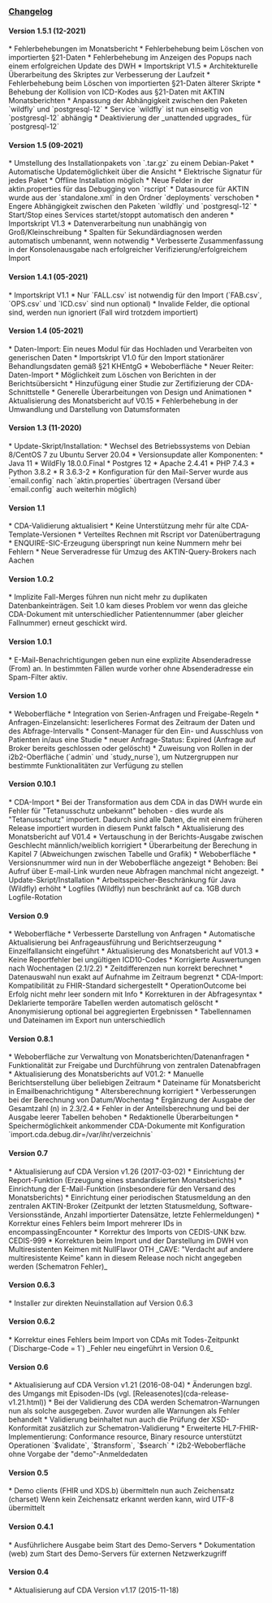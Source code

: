 ﻿<h3><u>Changelog</u></h3>

<h4>Version 1.5.1 (12-2021)</h4>
* Fehlerbehebungen im Monatsbericht
* Fehlerbehebung beim Löschen von importierten §21-Daten
* Fehlerbehebung im Anzeigen des Popups nach einem erfolgreichen Update des DWH
* Importskript V1.5
    * Architekturelle Überarbeitung des Skriptes zur Verbesserung der Laufzeit
    * Fehlerbehebung beim Löschen von importierten §21-Daten älterer Skripte
    * Behebung der Kollision von ICD-Kodes aus §21-Daten mit AKTIN Monatsberichten
* Anpassung der Abhängigkeit zwischen den Paketen `wildfly` und `postgresql-12`
    * Service `wildfly` ist nun einseitig von `postgresql-12` abhängig
    * Deaktivierung der _unattended upgrades_ für `postgresql-12`

<h4>Version 1.5 (09-2021)</h4>
* Umstellung des Installationpakets von `.tar.gz` zu einem Debian-Paket
    * Automatische Updatemöglichkeit über die Ansicht
    * Elektrische Signatur für jedes Paket
    * Offline Installation möglich
* Neue Felder in der aktin.properties für das Debugging von `rscript`
* Datasource für AKTIN wurde aus der `standalone.xml` in den Ordner `deployments` verschoben
* Engere Abhängigkeit zwischen den Paketen `wildfly` und `postgresql-12`
    * Start/Stop eines Services startet/stoppt automatisch den anderen
* Importskript V1.3
    * Datenverarbeitung nun unabhängig von Groß/Kleinschreibung
    * Spalten für Sekundärdiagnosen werden automatisch umbenannt, wenn notwendig
    * Verbesserte Zusammenfassung in der Konsolenausgabe nach erfolgreicher Verifizierung/erfolgreichem Import

<h4>Version 1.4.1 (05-2021)</h4>
* Importskript V1.1
    * Nur `FALL.csv` ist notwendig für den Import (`FAB.csv`, `OPS.csv` und `ICD.csv` sind nun optional)
    * Invalide Felder, die optional sind, werden nun ignoriert (Fall wird trotzdem importiert)

<h4>Version 1.4 (05-2021)</h4>
* Daten-Import: Ein neues Modul für das Hochladen und Verarbeiten von generischen Daten
    * Importskript V1.0 für den Import stationärer Behandlungsdaten gemäß §21 KHEntgG
* Weboberfläche
    * Neuer Reiter: Daten-Import
    * Möglichkeit zum Löschen von Berichten in der Berichtsübersicht
    * Hinzufügung einer Studie zur Zertifizierung der CDA-Schnittstelle
    * Generelle Überarbeitungen von Design und Animationen
* Aktualisierung des Monatsbericht auf V0.15
    * Fehlerbehebung in der Umwandlung und Darstellung von Datumsformaten

<h4>Version 1.3 (11-2020)</h4>
* Update-Skript/Installation:
	* Wechsel des Betriebssystems von Debian 8/CentOS 7 zu Ubuntu Server 20.04
	* Versionsupdate aller Komponenten:
		* Java 11
		* WildFly 18.0.0.Final
		* Postgres 12
		* Apache 2.4.41
		* PHP 7.4.3
		* Python 3.8.2
		* R 3.6.3-2
* Konfiguration für den Mail-Server wurde aus `email.config` nach `aktin.properties` übertragen (Versand über `email.config` auch weiterhin möglich)

<h4>Version 1.1</h4>
* CDA-Validierung aktualisiert
* Keine Unterstützung mehr für alte CDA-Template-Versionen
* Verteiltes Rechnen mit Rscript vor Datenübertragung
* ENQUIRE-SIC-Erzeugung überspringt nun keine Nummern mehr bei Fehlern
* Neue Serveradresse für Umzug des AKTIN-Query-Brokers nach Aachen

<h4>Version 1.0.2</h4>
* Implizite Fall-Merges führen nun nicht mehr zu duplikaten Datenbankeinträgen. Seit 1.0 kam dieses Problem vor wenn das gleiche CDA-Dokument mit unterschiedlicher Patientennummer (aber gleicher Fallnummer) erneut geschickt wird.

<h4>Version 1.0.1</h4>
* E-Mail-Benachrichtigungen geben nun eine explizite Absenderadresse (From) an. In bestimmten Fällen wurde vorher ohne Absenderadresse ein Spam-Filter aktiv.

<h4>Version 1.0</h4>
* Weboberfläche
  * Integration von Serien-Anfragen und Freigabe-Regeln
  * Anfragen-Einzelansicht: leserlicheres Format des Zeitraum der Daten und des Abfrage-Intervalls
  * Consent-Manager für den Ein- und Ausschluss von Patienten in/aus eine Studie
* neuer Anfrage-Status: Expired (Anfrage auf Broker bereits geschlossen oder gelöscht)
* Zuweisung von Rollen in der i2b2-Oberfläche (`admin` und `study_nurse`), um Nutzergruppen nur bestimmte Funktionalitäten zur Verfügung zu stellen

<h4>Version 0.10.1</h4>
* CDA-Import
	* Bei der Transformation aus dem CDA in das DWH wurde ein Fehler für "Tetanusschutz unbekannt" behoben - dies wurde als "Tetanusschutz" importiert. Dadurch sind alle Daten, die mit einem früheren Release importiert wurden in diesem Punkt falsch
* Aktualisierung des Monatsbericht auf V01.4
    * Vertauschung in der Berichts-Ausgabe zwischen Geschlecht männlich/weiblich korrigiert
    * Überarbeitung der Berechung in Kapitel 7 (Abweichungen zwischen Tabelle und Grafik)
* Weboberfläche
    * Versionsnummer wird nun in der Weboberfläche angezeigt
    * Behoben: Bei Aufruf über E-mail-Link wurden neue Abfragen manchmal nicht angezeigt.
* Update-Skript/Installation
    * Arbeitsspeicher-Beschränkung für Java (Wildfly) erhöht
    * Logfiles (Wildfly) nun beschränkt auf ca. 1GB durch Logfile-Rotation

<h4>Version 0.9</h4>
* Weboberfläche
    * Verbesserte Darstellung von Anfragen
    * Automatische Aktualisierung bei Anfrageausführung und Berichtserzeugung
    * Einzelfallansicht eingeführt
* Aktualisierung des Monatsbericht auf V01.3
    * Keine Reportfehler bei ungültigen ICD10-Codes
    * Korrigierte Auswertungen nach Wochentagen (2.1/2.2)
    * Zeitdifferenzen nun korrekt berechnet
    * Datenauswahl nun exakt auf Aufnahme im Zeitraum begrenzt
* CDA-Import: Kompatibilität zu FHIR-Standard sichergestellt
    * OperationOutcome bei Erfolg nicht mehr leer sondern mit Info
* Korrekturen in der Abfragesyntax
    * Deklarierte temporäre Tabellen werden automatisch gelöscht
    * Anonymisierung optional bei aggregierten Ergebnissen
    * Tabellennamen und Dateinamen im Export nun unterschiedlich

<h4>Version 0.8.1</h4>
* Weboberfläche zur Verwaltung von Monatsberichten/Datenanfragen
* Funktionalität zur Freigabe und Durchführung von zentralen Datenabfragen
* Aktualisierung des Monatsberichts auf V01.2:
    * Manuelle Berichtserstellung über beliebigen Zeitraum
    * Dateiname für Monatsbericht in Emailbenachrichtigung
    * Altersberechnung korrigiert
    * Verbesserungen bei der Berechnung von Datum/Wochentag
    * Ergänzung der Ausgabe der Gesamtzahl (n) in 2.3/2.4
    * Fehler in der Anteilsberechnung und bei der Ausgabe leerer Tabellen behoben
    * Redaktionelle Überarbeitungen
* Speichermöglichkeit ankommender CDA-Dokumente mit Konfiguration `import.cda.debug.dir=/var/ihr/verzeichnis`

<h4>Version 0.7</h4>
* Aktualisierung auf CDA Version v1.26 (2017-03-02)
* Einrichtung der Report-Funktion (Erzeugung eines standardisierten Monatsberichts)
* Einrichtung der E-Mail-Funktion (insbesondere für den Versand des Monatsberichts)
* Einrichtung einer periodischen Statusmeldung an den zentralen AKTIN-Broker (Zeitpunkt der letzten Statusmeldung, Software-Versionsstände, Anzahl importierter Datensätze, letzte Fehlermeldungen)
* Korrektur eines Fehlers beim Import mehrerer IDs in encompassingEncounter
* Korrektur des Imports von CEDIS-UNK bzw. CEDIS-999
* Korrekturen beim Import und der Darstellung im DWH von Multiresistenten Keimen mit NullFlavor OTH _CAVE: "Verdacht auf andere multiresistente Keime" kann in diesem Release noch nicht angegeben werden (Schematron Fehler)_

<h4>Version 0.6.3</h4>
* Installer zur direkten Neuinstallation auf Version 0.6.3

<h4>Version 0.6.2</h4>
* Korrektur eines Fehlers beim Import von CDAs mit Todes-Zeitpunkt (`Discharge-Code = 1`) _Fehler neu eingeführt in Version 0.6_

<h4>Version 0.6</h4>
* Aktualisierung auf CDA Version v1.21 (2016-08-04)
* Änderungen bzgl. des Umgangs mit Episoden-IDs (vgl. [Releasenotes](cda-release-v1.21.html))
* Bei der Validierung des CDA werden Schematron-Warnungen nun als solche ausgegeben. Zuvor wurden alle Warnungen als Fehler behandelt
* Validierung beinhaltet nun auch die Prüfung der XSD-Konformität zusätzlich zur Schematron-Validierung
* Erweiterte HL7-FHIR-Implementierung: Conformance resource, Binary resource unterstützt Operationen `$validate`, `$transform`, `$search`
* i2b2-Weboberfläche ohne Vorgabe der "demo"-Anmeldedaten

<h4>Version 0.5</h4>
* Demo clients (FHIR und XDS.b) übermitteln nun auch Zeichensatz (charset)
Wenn kein Zeichensatz erkannt werden kann, wird UTF-8 übermittelt

<h4>Version 0.4.1</h4>
* Ausführlichere Ausgabe beim Start des Demo-Servers
* Dokumentation (web) zum Start des Demo-Servers für externen Netzwerkzugriff

<h4>Version 0.4</h4>
* Aktualisierung auf CDA Version v1.17 (2015-11-18)
